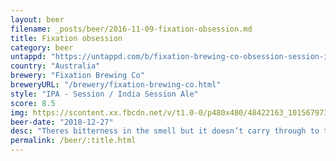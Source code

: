 ```yaml
---
layout: beer
filename: _posts/beer/2016-11-09-fixation-obsession.md
title: Fixation obsession
category: beer
untappd: "https://untappd.com/b/fixation-brewing-co-obsession-session-ipa/2259843"
country: "Australia"
brewery: "Fixation Brewing Co"
breweryURL: "/brewery/fixation-brewing-co.html"
style: "IPA - Session / India Session Ale"
score: 8.5
img: https://scontent.xx.fbcdn.net/v/t1.0-0/p480x480/48422163_10156797308478745_7195079529524625408_n.jpg?_nc_cat=111&_nc_oc=AQlcRLi0XvhCRlvEnvaHCyhNkoNEXfQJKWW-w3dJQTfZdCOVzr3X5y384jb4FgsJcAg&_nc_ht=scontent.xx&oh=125438fd2eee6ace8c0436055c368067&oe=5DA08C26
beer-date: "2018-12-27"
desc: "Theres bitterness in the smell but it doesn’t carry through to the taste. What it does have is a whole bunch of fruity, hoppy flavours. Truely a session IPA, I could drink these all day"
permalink: /beer/:title.html
---
```

